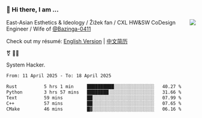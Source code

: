 ### 👋 Hi there, I am ...

<img align="right" src="https://github-readme-stats.vercel.app/api?username=victoryang00&show_icons=true&icon_color=0366d6&bg_color=ffffff&hide_title=true" />

East-Asian Esthetics & Ideology / Žižek fan / CXL HW&SW CoDesign Engineer / Wife of [@Bazinga-0411](https://bazinga-0411.github.io/)

Check out my résumé: [English Version](http://asplos.dev/) | [中文简历](http://asplos.dev/CN.html)

⚧️ 
🏳️‍⚧️ 

System Hacker.


<!--START_SECTION:waka-->

```txt
From: 11 April 2025 - To: 18 April 2025

Rust          5 hrs 1 min     ██████████░░░░░░░░░░░░░░░   40.27 %
Python        3 hrs 57 mins   ████████░░░░░░░░░░░░░░░░░   31.66 %
Text          59 mins         ██░░░░░░░░░░░░░░░░░░░░░░░   07.99 %
C++           57 mins         ██░░░░░░░░░░░░░░░░░░░░░░░   07.65 %
CMake         46 mins         █▓░░░░░░░░░░░░░░░░░░░░░░░   06.16 %
```

<!--END_SECTION:waka-->
